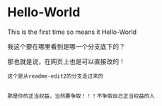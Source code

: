 # Hello-World
This is the first time so means it Hello-World

  我这个要在哪里看到是哪一个分支底下的？

  那也就是说，在网页上也是可以直接改的！
  
    这个是从readme-edit2的分支走过来的
    
    
    那是你的正当权益，当然要争取！！！不争取自己正当权益的人
